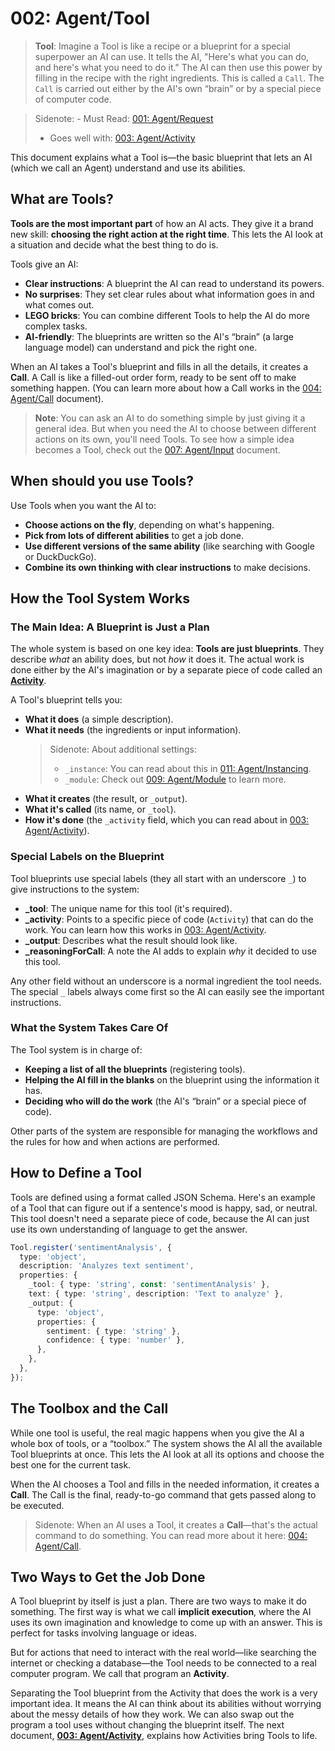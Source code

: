 # 002: Agent/Tool

> **Tool**: Imagine a Tool is like a recipe or a blueprint for a special superpower an AI can use. It tells the AI, "Here's what you can do, and here's what you need to do it." The AI can then use this power by filling in the recipe with the right ingredients. This is called a `Call`. The `Call` is carried out either by the AI's own “brain” or by a special piece of computer code.

> Sidenote: - Must Read: [001: Agent/Request](./001_agent_request.md)
> - Goes well with: [003: Agent/Activity](./003_agent_activity.md)

This document explains what a Tool is—the basic blueprint that lets an AI (which we call an Agent) understand and use its abilities.

## What are Tools?

**Tools are the most important part** of how an AI acts. They give it a brand new skill: **choosing the right action at the right time**. This lets the AI look at a situation and decide what the best thing to do is.

Tools give an AI:

- **Clear instructions**: A blueprint the AI can read to understand its powers.
- **No surprises**: They set clear rules about what information goes in and what comes out.
- **LEGO bricks**: You can combine different Tools to help the AI do more complex tasks.
- **AI-friendly**: The blueprints are written so the AI's “brain” (a large language model) can understand and pick the right one.

When an AI takes a Tool's blueprint and fills in all the details, it creates a **Call**. A Call is like a filled-out order form, ready to be sent off to make something happen. (You can learn more about how a Call works in the [004: Agent/Call](./004_agent_call.md) document).

> **Note**: You can ask an AI to do something simple by just giving it a general idea. But when you need the AI to choose between different actions on its own, you'll need Tools. To see how a simple idea becomes a Tool, check out the [007: Agent/Input](./007_agent_input.md) document.

## When should you use Tools?

Use Tools when you want the AI to:

- **Choose actions on the fly**, depending on what's happening.
- **Pick from lots of different abilities** to get a job done.
- **Use different versions of the same ability** (like searching with Google or DuckDuckGo).
- **Combine its own thinking with clear instructions** to make decisions.

## How the Tool System Works

### The Main Idea: A Blueprint is Just a Plan

The whole system is based on one key idea: **Tools are just blueprints**. They describe *what* an ability does, but not *how* it does it. The actual work is done either by the AI's imagination or by a separate piece of code called an **[Activity](./003_agent_activity.md)**.

A Tool's blueprint tells you:

- **What it does** (a simple description).
- **What it needs** (the ingredients or input information).
  >Sidenote: About additional settings:
  >
  > - `_instance`: You can read about this in [011: Agent/Instancing](./011_agent_instancing.md).
  > - `_module`: Check out [009: Agent/Module](./009_agent_module.md) to learn more.
- **What it creates** (the result, or `_output`).
- **What it's called** (its name, or `_tool`).
- **How it's done** (the `_activity` field, which you can read about in [003: Agent/Activity](./003_agent_activity.md)).

### Special Labels on the Blueprint

Tool blueprints use special labels (they all start with an underscore `_`) to give instructions to the system:

- **\_tool**: The unique name for this tool (it's required).
- **\_activity**: Points to a specific piece of code (`Activity`) that can do the work. You can learn how this works in [003: Agent/Activity](./003_agent_activity.md).
- **\_output**: Describes what the result should look like.
- **\_reasoningForCall**: A note the AI adds to explain *why* it decided to use this tool.

Any other field without an underscore is a normal ingredient the tool needs. The special `_` labels always come first so the AI can easily see the important instructions.

### What the System Takes Care Of

The Tool system is in charge of:

- **Keeping a list of all the blueprints** (registering tools).
- **Helping the AI fill in the blanks** on the blueprint using the information it has.
- **Deciding who will do the work** (the AI's “brain” or a special piece of code).

Other parts of the system are responsible for managing the workflows and the rules for how and when actions are performed.

## How to Define a Tool

Tools are defined using a format called JSON Schema. Here's an example of a Tool that can figure out if a sentence's mood is happy, sad, or neutral. This tool doesn't need a separate piece of code, because the AI can just use its own understanding of language to get the answer.

```typescript
Tool.register('sentimentAnalysis', {
  type: 'object',
  description: 'Analyzes text sentiment',
  properties: {
    _tool: { type: 'string', const: 'sentimentAnalysis' },
    text: { type: 'string', description: 'Text to analyze' },
    _output: {
      type: 'object',
      properties: {
        sentiment: { type: 'string' },
        confidence: { type: 'number' },
      },
    },
  },
});
```

## The Toolbox and the Call

While one tool is useful, the real magic happens when you give the AI a whole box of tools, or a “toolbox.” The system shows the AI all the available Tool blueprints at once. This lets the AI look at all its options and choose the best one for the current task.

When the AI chooses a Tool and fills in the needed information, it creates a **Call**. The Call is the final, ready-to-go command that gets passed along to be executed.

> Sidenote: When an AI uses a Tool, it creates a **Call**—that's the actual command to do something. You can read more about it here: [004: Agent/Call](./004_agent_call.md).

## Two Ways to Get the Job Done

A Tool blueprint by itself is just a plan. There are two ways to make it do something. The first way is what we call **implicit execution**, where the AI uses its own imagination and knowledge to come up with an answer. This is perfect for tasks involving language or ideas.

But for actions that need to interact with the real world—like searching the internet or checking a database—the Tool needs to be connected to a real computer program. We call that program an **Activity**.

Separating the Tool blueprint from the Activity that does the work is a very important idea. It means the AI can think about its abilities without worrying about the messy details of how they work. We can also swap out the program a tool uses without changing the blueprint itself. The next document, **[003: Agent/Activity](./003_agent_activity.md)**, explains how Activities bring Tools to life.